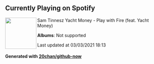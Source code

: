 ## Currently Playing on Spotify

[<img align="left" width="100" src="https://i.scdn.co/image/ab67616d0000b2730b7cece3eba7e5b6aec0777a">](https://open.spotify.com/album/2BS025TrS5OtDzutLrZBWD)

Sam Tinnesz Yacht Money - Play with Fire (feat. Yacht Money)

**Albums**: Not supported

Last updated at 03/03/2021 18:13

#### Generated with [20chan/github-now](https://github.com/20chan/github-now)


<!--
**20chan/20chan** is a ✨ _special_ ✨ repository because its `README.md` (this file) appears on your GitHub profile.

Here are some ideas to get you started:

- 🔭 I’m currently working on ...
- 🌱 I’m currently learning ...
- 👯 I’m looking to collaborate on ...
- 🤔 I’m looking for help with ...
- 💬 Ask me about ...
- 📫 How to reach me: ...
- 😄 Pronouns: ...
- ⚡ Fun fact: ...
-->
